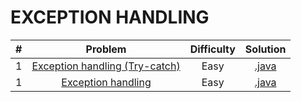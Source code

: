 # EXCEPTION HANDLING

|   #   | Problem                                                                                                   | Difficulty | Solution                                                                                                                                                     |
|:------:|:--------------------------------------------------------------------------------------------------------:|:----------:|:------------------------------------------------------------------------------------------------------------------------------------------------------------:|
|   1   | [Exception handling (Try-catch)](https://www.hackerrank.com/challenges/java-exception-handling-try-catch) |    Easy    | [.java](https://github.com/dimitrietataru/hackerrank/blob/java/Java/06.%20Exception%20handling/01%20-%20Java%20exception%20handling%20(Try-catch)/Main.java) |
|   1   | [Exception handling](https://www.hackerrank.com/challenges/java-exception-handling)                       |    Easy    | [.java](https://github.com/dimitrietataru/hackerrank/blob/java/Java/06.%20Exception%20handling/02%20-%20Java%20exception%20handling/Main.java)               |

